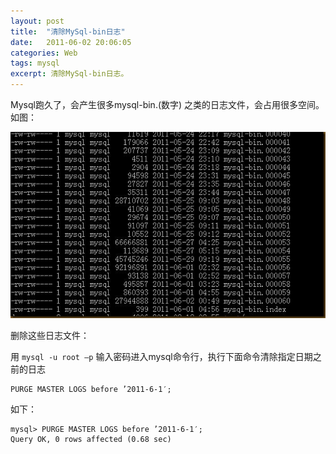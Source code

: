 ```yaml
---
layout: post
title:  "清除MySql-bin日志"
date:   2011-06-02 20:06:05
categories: Web
tags: mysql
excerpt: 清除MySql-bin日志。
---
```


Mysql跑久了，会产生很多mysql-bin.(数字) 之类的日志文件，会占用很多空间。
如图：

![](/images/posts/mysql-bin_thumb.jpg)

删除这些日志文件：

用 ```mysql -u root –p``` 输入密码进入mysql命令行，执行下面命令清除指定日期之前的日志

```
PURGE MASTER LOGS before ’2011-6-1′;
```
 
如下：

```
mysql> PURGE MASTER LOGS before ’2011-6-1′; 
Query OK, 0 rows affected (0.68 sec)
```